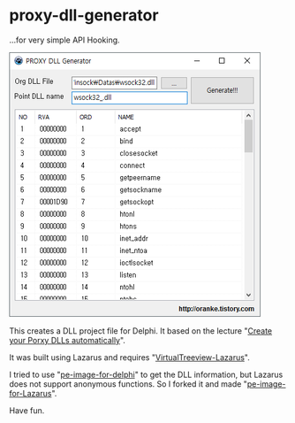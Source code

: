 # proxy-dll-generator
...for very simple API Hooking.

![SShot](sshot-001.png)

This creates a DLL project file for Delphi. It based on the lecture "[Create your Porxy DLLs automatically](http://www.codeproject.com/Articles/16541/Create-your-Proxy-DLLs-automatically )".



It was built using Lazarus and requires "[VirtualTreeview-Lazarus](https://github.com/blikblum/VirtualTreeView-Lazarus)".

I tried to use "[pe-image-for-delphi](https://github.com/vdisasm/pe-image-for-delphi)" to get the DLL information, but Lazarus does not support anonymous functions. So I forked it and made "[pe-image-for-Lazarus](https://github.com/oranke/pe-image-for-Lazarus)".

Have fun.
